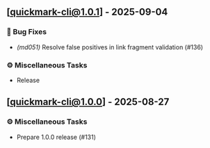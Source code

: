 ## [quickmark-cli@1.0.1] - 2025-09-04

### 🐛 Bug Fixes

- *(md051)* Resolve false positives in link fragment validation (#136)

### ⚙️ Miscellaneous Tasks

- Release
## [quickmark-cli@1.0.0] - 2025-08-27

### ⚙️ Miscellaneous Tasks

- Prepare 1.0.0 release (#131)

